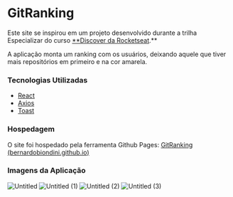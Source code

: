 # GitRanking

Este site se inspirou em um projeto desenvolvido durante a trilha Especializar do curso [**Discover da Rocketseat](https://app.rocketseat.com.br/discover).**

A aplicação monta um ranking com os usuários, deixando aquele que tiver mais repositórios em primeiro e na cor amarela.

### Tecnologias Utilizadas

- [React](https://reactjs.org/)
- [Axios](https://axios-http.com/ptbr/docs/intro)
- [Toast](https://react-hot-toast.com/)

### Hospedagem

O site foi hospedado pela ferramenta Github Pages: <a href="https://bernardobiondini.github.io/gitranking/" target="_blank">GitRanking (bernardobiondini.github.io)</a> 

### Imagens da Aplicação

![Untitled](https://user-images.githubusercontent.com/83314995/199508408-e02d8a34-1a9b-4206-8cbc-710101e7dec4.png)
![Untitled (1)](https://user-images.githubusercontent.com/83314995/199508456-4772ee3d-d0c6-482a-bebb-dc14ac32bf53.png)
![Untitled (2)](https://user-images.githubusercontent.com/83314995/199508472-9b9f75a4-9bef-4a67-a807-dc788284c7a4.png)
![Untitled (3)](https://user-images.githubusercontent.com/83314995/199508490-a41d451f-6944-4146-bbcb-2746894778b0.png)
